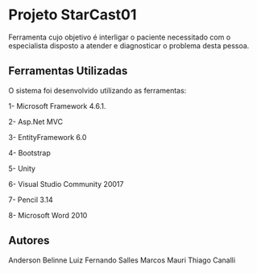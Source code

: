 # Projeto StarCast01

Ferramenta cujo objetivo é interligar o paciente necessitado com o especialista disposto a atender e diagnosticar o problema desta pessoa.

## Ferramentas Utilizadas

O sistema foi desenvolvido utilizando as ferramentas:

1-	 Microsoft Framework 4.6.1.

2-	Asp.Net MVC 

3-	EntityFramework 6.0

4-	Bootstrap 

5-	Unity

6-	Visual Studio Community 20017 

7-	Pencil 3.14

8-	Microsoft Word 2010


## Autores

Anderson Belinne
Luiz Fernando Salles
Marcos Mauri
Thiago Canalli



